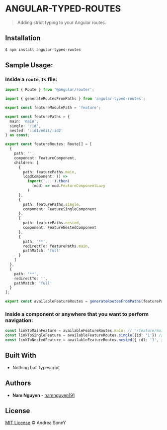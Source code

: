# ANGULAR-TYPED-ROUTES

> Adding strict typing to your Angular routes.

## Installation

```sh
$ npm install angular-typed-routes
```

## Sample Usage:

### Inside a `route.ts` file:

```ts
import { Route } from '@angular/router';

import { generateRoutesFromPaths } from 'angular-typed-routes';

export const featureModulePath = 'feature';

export const featurePaths = {
  main: 'main',
  single: ':id',
  nested: ':id1/edit/:id2'
} as const;

export const featureRoutes: Route[] = [
  {
    path: '',
    component: FeatureComponent,
    children: [
      {
        path: featurePaths.main,
        loadComponent: () =>
          import('...').then(
            (mod) => mod.FeatureComponentLazy
          )
      },
      {
        path: featurePaths.single,
        component: FeatureSingleComponent
      },
      {
        path: featurePaths.nested,
        component: FeatureNestedComponent
      },
      {
        path: '**',
        redirectTo: featurePaths.main,
        pathMatch: 'full'
      }
    ]
  },
  {
    path: '**',
    redirectTo: '',
    pathMatch: 'full'
  }
];

export const availableFeatureRoutes = generateRoutesFromPaths(featurePaths, featureModulePath);
```

### Inside a component or anywhere that you want to perform navigation:

```ts
const linkToMainFeature = availableFeatureRoutes.main; // "/feature/main"
const linkToSingleFeature = availableFeatureRoutes.single({id: '1'}) // "/feature/1"
const linkToNestedFeature = availableFeatureRoutes.nested({ id1: '1', id2: '2' }); // "/feature/1/edit/1"
```


## Built With

* Nothing but Typescript

## Authors

* **Nam Nguyen** - [namnguyen191](https://github.com/namnguyen191)

## License

[MIT License](https://andreasonny.mit-license.org/2019) © Andrea SonnY
